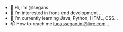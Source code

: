 - 👋 Hi, I’m @segans
- 👀 I’m interested in front-end development ...
- 🌱 I’m currently learning Java, Python, HTML, CSS...
- 📫 How to reach me lucassegantini@live.com ...


